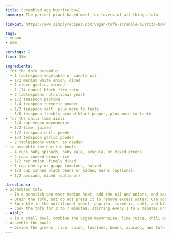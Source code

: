 ```yaml
---
title: Scrambled egg burrito bowl
summary: The perfect plant-based meal for lovers of all things tofu

linkout: https://www.simplyrecipes.com/vegan-tofu-scramble-burrito-bowl-recipe-5212520

tags:
- vegan
- new

servings: 2
time: 35m

ingredients:
- for the tofu scramble
  - 1 tablespoon vegetable or canola oil
  - 1/2 medium white onion, diced
  - 1 clove garlic, minced
  - 1 (14-ounce) block firm tofu
  - 2 tablespoons nutritional yeast
  - 1/2 teaspoon paprika
  - 1/4 teaspoon turmeric powder
  - 1/2 teaspoon salt, plus more to taste
  - 1/8 teaspoon freshly ground black pepper, plus more to taste
- for the chili lime aioli
  - 1/4 cup vegan mayonnaise
  - 1/2 lime, juiced
  - 1/2 teaspoon chili powder
  - 1/4 teaspoon garlic powder
  - 2 tablespoons water, as needed
- to assemble the burrito bowls
  - 4 cups baby spinach, baby kale, arugula, or mixed greens
  - 2 cups cooked brown rice
  - 1/2 red onion, finely diced
  - 1 cup cherry or grape tomatoes, halved
  - 1/2 cup canned black beans or kidney beans (optional)
  - 1/2 avocado, diced (optional)

directions:
- Scrambled tofu
  - In a nonstick pan over medium heat, add the oil and onions, and sauté for 2 to 3 minutes until translucent. Add the garlic and continue to sauté for 2 more minutes.
  - Drain the tofu, but do not press it to remove excess water. Use your hands to crumble it into bite-sized pieces and add it to the pan. Use a spatula to stir the ingredients until they are evenly distributed.
  - Sprinkle in the nutritional yeast, paprika, turmeric, salt, and black pepper. Gently stir the tofu to evenly coat it with the spices. The turmeric will turn the tofu bright yellow.
  - Cook the tofu for 3 to 7 minutes, stirring every 1 to 2 minutes until the water from the tofu has evaporated. Taste and season with more salt if needed. Remove the pan from the heat and set it aside.
- Aioli:
  - In a small bowl, combine the vegan mayonnaise, lime juice, chili powder, garlic powder, and 1 tablespoon water until smooth. If it's still thick, add 1 more tablespoon of water to thin it out a bit more.
- Assemble the bowls
  - Divide the greens, rice, onion, tomatoes, beans, avocado, and tofu scramble between two bowls. Drizzle the aioli on top and enjoy!
---
```

